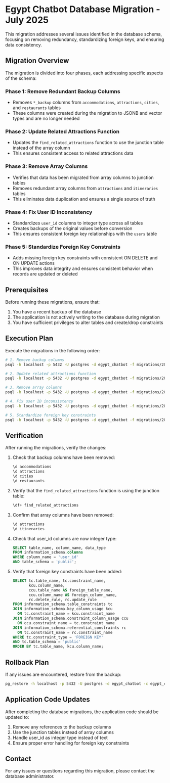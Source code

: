 # Egypt Chatbot Database Migration - July 2025

This migration addresses several issues identified in the database schema, focusing on removing redundancy, standardizing foreign keys, and ensuring data consistency.

## Migration Overview

The migration is divided into four phases, each addressing specific aspects of the schema:

### Phase 1: Remove Redundant Backup Columns
- Removes `*_backup` columns from `accommodations`, `attractions`, `cities`, and `restaurants` tables
- These columns were created during the migration to JSONB and vector types and are no longer needed

### Phase 2: Update Related Attractions Function
- Updates the `find_related_attractions` function to use the junction table instead of the array column
- This ensures consistent access to related attractions data

### Phase 3: Remove Array Columns
- Verifies that data has been migrated from array columns to junction tables
- Removes redundant array columns from `attractions` and `itineraries` tables
- This eliminates data duplication and ensures a single source of truth

### Phase 4: Fix User ID Inconsistency
- Standardizes `user_id` columns to integer type across all tables
- Creates backups of the original values before conversion
- This ensures consistent foreign key relationships with the `users` table

### Phase 5: Standardize Foreign Key Constraints
- Adds missing foreign key constraints with consistent ON DELETE and ON UPDATE actions
- This improves data integrity and ensures consistent behavior when records are updated or deleted

## Prerequisites

Before running these migrations, ensure that:

1. You have a recent backup of the database
2. The application is not actively writing to the database during migration
3. You have sufficient privileges to alter tables and create/drop constraints

## Execution Plan

Execute the migrations in the following order:

```bash
# 1. Remove backup columns
psql -h localhost -p 5432 -U postgres -d egypt_chatbot -f migrations/20250710_remove_backup_columns.sql

# 2. Update related attractions function
psql -h localhost -p 5432 -U postgres -d egypt_chatbot -f migrations/20250710_update_related_attractions_function.sql

# 3. Remove array columns
psql -h localhost -p 5432 -U postgres -d egypt_chatbot -f migrations/20250710_remove_array_columns.sql

# 4. Fix user ID inconsistency
psql -h localhost -p 5432 -U postgres -d egypt_chatbot -f migrations/20250710_fix_user_id_inconsistency.sql

# 5. Standardize foreign key constraints
psql -h localhost -p 5432 -U postgres -d egypt_chatbot -f migrations/20250710_standardize_foreign_keys.sql
```

## Verification

After running the migrations, verify the changes:

1. Check that backup columns have been removed:
   ```sql
   \d accommodations
   \d attractions
   \d cities
   \d restaurants
   ```

2. Verify that the `find_related_attractions` function is using the junction table:
   ```sql
   \df+ find_related_attractions
   ```

3. Confirm that array columns have been removed:
   ```sql
   \d attractions
   \d itineraries
   ```

4. Check that user_id columns are now integer type:
   ```sql
   SELECT table_name, column_name, data_type
   FROM information_schema.columns
   WHERE column_name = 'user_id'
   AND table_schema = 'public';
   ```

5. Verify that foreign key constraints have been added:
   ```sql
   SELECT tc.table_name, tc.constraint_name, 
          kcu.column_name, 
          ccu.table_name AS foreign_table_name,
          ccu.column_name AS foreign_column_name,
          rc.delete_rule, rc.update_rule
   FROM information_schema.table_constraints tc
   JOIN information_schema.key_column_usage kcu
     ON tc.constraint_name = kcu.constraint_name
   JOIN information_schema.constraint_column_usage ccu
     ON ccu.constraint_name = tc.constraint_name
   JOIN information_schema.referential_constraints rc
     ON tc.constraint_name = rc.constraint_name
   WHERE tc.constraint_type = 'FOREIGN KEY'
   AND tc.table_schema = 'public'
   ORDER BY tc.table_name, kcu.column_name;
   ```

## Rollback Plan

If any issues are encountered, restore from the backup:

```bash
pg_restore -h localhost -p 5432 -U postgres -d egypt_chatbot -c egypt_chatbot_backup.dump
```

## Application Code Updates

After completing the database migrations, the application code should be updated to:

1. Remove any references to the backup columns
2. Use the junction tables instead of array columns
3. Handle user_id as integer type instead of text
4. Ensure proper error handling for foreign key constraints

## Contact

For any issues or questions regarding this migration, please contact the database administrator.
